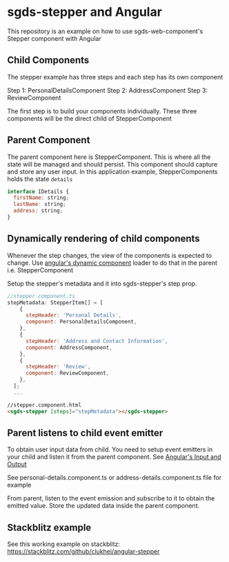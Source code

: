 # sgds-stepper and Angular

This repository is an example on how to use sgds-web-component's Stepper component with Angular

## Child Components

The stepper example has three steps and each step has its own component

Step 1: PersonalDetailsComponent
Step 2: AddressComponent
Step 3: ReviewComponent

The first step is to build your components individually. These three components will be the direct child of StepperComponent

## Parent Component

The parent component here is StepperComponent. This is where all the state will be managed and should persist. This component should capture and store any user input.
In this application example, StepperComponents holds the state `details`

```js
interface IDetails {
  firstName: string;
  lastName: string;
  address: string;
}
```

## Dynamically rendering of child components

Whenever the step changes, the view of the components is expected to change.
Use [angular's dynamic component](https://angular.io/guide/dynamic-component-loader) loader to do that in the parent i.e. StepperComponent

Setup the stepper's metadata and it into sgds-stepper's step prop.

```jsx
//stepper.component.ts
stepMetadata: StepperItem[] = [
    {
      stepHeader: 'Personal Details',
      component: PersonalDetailsComponent,
    },
    {
      stepHeader: 'Address and Contact Information',
      component: AddressComponent,
    },
    {
      stepHeader: 'Review',
      component: ReviewComponent,
    },
  ];
  ...
```
```html
//stepper.component.html
<sgds-stepper [steps]="stepMetadata"></sgds-stepper>
```

## Parent listens to child event emitter

To obtain user input data from child. You need to setup event emitters in your child and listen it from the parent component. See [Angular's Input and Output](https://angular.io/guide/inputs-outputs)

See personal-details.component.ts or address-details.component.ts file for example 

From parent, listen to the event emission and subscribe to it to obtain the emitted value. Store the updated data inside the parent component.


## Stackblitz example 

See this working example on stackblitz: https://stackblitz.com/github/clukhei/angular-stepper
